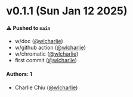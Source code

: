 # v0.1.1 (Sun Jan 12 2025)

#### ⚠️ Pushed to `main`

- w/doc ([@wlcharlie](https://github.com/wlcharlie))
- w/github action ([@wlcharlie](https://github.com/wlcharlie))
- w/chromatic ([@wlcharlie](https://github.com/wlcharlie))
- first commit ([@wlcharlie](https://github.com/wlcharlie))

#### Authors: 1

- Charlie Chiu ([@wlcharlie](https://github.com/wlcharlie))
